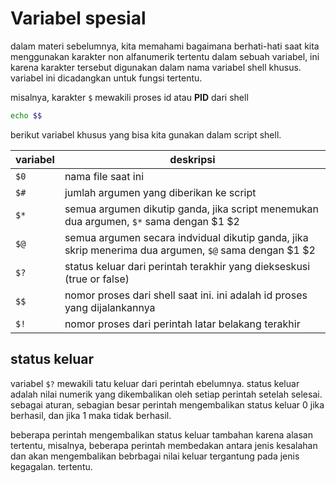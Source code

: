 # Variabel spesial

dalam materi sebelumnya, kita memahami bagaimana berhati-hati saat kita menggunakan karakter non alfanumerik tertentu dalam sebuah variabel, ini karena karakter tersebut digunakan dalam nama variabel shell khusus. variabel ini dicadangkan untuk fungsi tertentu.

misalnya, karakter ``$`` mewakili proses id atau **PID** dari shell

```bash
echo $$
```

berikut variabel khusus yang bisa kita gunakan dalam script shell.

| variabel          | deskripsi |
| -----------       | ----------|
| ``$0``            | nama file saat ini |
| ``$#``            | jumlah argumen yang diberikan ke script |
| ``$*``            | semua argumen dikutip ganda, jika script menemukan dua argumen, ``$*`` sama dengan $1 $2 |
| ``$@``            | semua argumen secara indvidual dikutip ganda, jika skrip menerima dua argumen, ``$@`` sama dengan $1 $2 |
| ``$?``            | status keluar dari perintah terakhir yang diekseskusi (true or false) |
| ``$$``            | nomor proses dari shell saat ini. ini adalah id proses yang dijalankannya |
| ``$!``            | nomor proses dari perintah latar belakang terakhir |

## status keluar

variabel ``$?`` mewakili tatu keluar dari perintah ebelumnya. status keluar adalah nilai numerik yang dikembalikan oleh setiap perintah setelah selesai. sebagai aturan, sebagian besar perintah mengembalikan status keluar 0 jika berhasil, dan jika 1 maka tidak berhasil.

beberapa perintah mengembalikan status keluar tambahan karena alasan tertentu, misalnya, beberapa perintah membedakan antara jenis kesalahan dan akan mengembalikan bebrbagai nilai keluar tergantung pada jenis kegagalan. tertentu.

